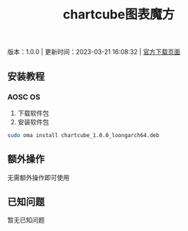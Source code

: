 ﻿---
id: 1438
title: chartcube图表魔方
toc: true
weight: 1438
---

版本：1.0.0 | 更新时间：2023-03-21 16:08:32 | [官方下载页面](http://app.loongapps.cn/#/detail/1438)

## 安装教程 

### AOSC OS 

1. 下载软件包
2. 安装软件包

```bash
sudo oma install chartcube_1.0.0_loongarch64.deb
```

## 额外操作

无需额外操作即可使用

## 已知问题

暂无已知问题

